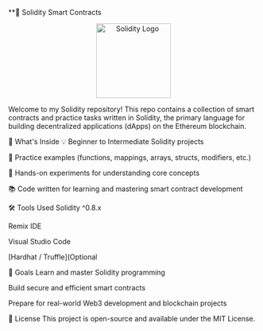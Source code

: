 **🔐 Solidity Smart Contracts
<p align="center">
  <img src="assets/solidity-logo.png" width="150" alt="Solidity Logo" />
</p>

Welcome to my Solidity repository!
This repo contains a collection of smart contracts and practice tasks written in Solidity, the primary language for building decentralized applications (dApps) on the Ethereum blockchain.

📁 What's Inside
💡 Beginner to Intermediate Solidity projects

🧪 Practice examples (functions, mappings, arrays, structs, modifiers, etc.)

🚀 Hands-on experiments for understanding core concepts

📚 Code written for learning and mastering smart contract development

🛠 Tools Used
Solidity ^0.8.x

Remix IDE

Visual Studio Code

[Hardhat / Truffle](Optional

📌 Goals
Learn and master Solidity programming

Build secure and efficient smart contracts

Prepare for real-world Web3 development and blockchain projects

📜 License
This project is open-source and available under the MIT License.
